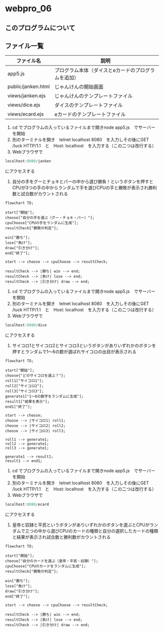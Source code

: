 # webpro_06
## このプログラムについて
## ファイル一覧
ファイル名 |説明
-|-
app5.js | プログラム本体（ダイスとeカードのプログラムを追加）
public/janken.html | じゃんけんの開始画面
views/janken.ejs | じゃんけんのテンプレートファイル
views/dice.ejs | ダイスのテンプレートファイル
views/ecard.ejs | eカードのテンプレートファイル

1. cd でプログラムの入っているファイルまで開きnode app5.js　でサーバーを開始
1. 別のターミナルを開き　telnet localhost 8080　を入力しその後にGET /luck HTTP/1.1　と　Host: localhost　を入力する（この二つは改行する）
1. Webブラウザで
```javascript
localhost:8080/janken
```
にアクセスする
1. 自分の手をグーとチョキとパーの中から選び勝負！というボタンを押すとCPUが3つの手の中からランダムで手を選びCPUの手と勝敗が表示され勝利数と試合数がカウントされる

```mermaid
flowchart TD;

start["開始"];
choose["自分の手を選ぶ（グー・チョキ・パー）"];
cpuChoose["CPUの手をランダムに生成"];
resultCheck{"勝敗の判定"};

win["勝ち"];
lose["負け"];
draw["引き分け"];
end["終了"];

start --> choose --> cpuChoose --> resultCheck;

resultCheck --> |勝ち| win --> end;
resultCheck --> |負け| lose --> end;
resultCheck --> |引き分け| draw --> end;
```




1. cd でプログラムの入っているファイルまで開きnode app5.js　でサーバーを開始
1. 別のターミナルを開き　telnet localhost 8080　を入力しその後にGET /luck HTTP/1.1　と　Host: localhost　を入力する（この二つは改行する）
1. Webブラウザで
```javascript
localhost:8080/dice
```
にアクセスする
1. サイコロ1とサイコロ2とサイコロ3というボタンがありいずれかのボタンを押すとランダムで1〜6の数が選ばれサイコロの出目が表示される

```mermaid
flowchart TD;

start["開始"];
choose{"どのサイコロを選ぶ？"};
roll1["サイコロ1"];
roll2["サイコロ2"];
roll3["サイコロ3"];
generate1["1〜6の数字をランダムに生成"];
result1["結果を表示"];
end1["終了"];

start --> choose;
choose --> |サイコロ1| roll1;
choose --> |サイコロ2| roll2;
choose --> |サイコロ3| roll3;

roll1 --> generate1;
roll2 --> generate1;
roll3 --> generate1;

generate1 --> result1;
result1 --> end1;
```



1. cd でプログラムの入っているファイルまで開きnode app5.js　でサーバーを開始
1. 別のターミナルを開き　telnet localhost 8080　を入力しその後にGET /luck HTTP/1.1　と　Host: localhost　を入力する（この二つは改行する）
1. Webブラウザで
```javascript
localhost:8080/ecard
```
にアクセスする
1. 皇帝と奴隷と平民というボタンがありいずれかのボタンを選ぶとCPUがランダムで三つの中から選びCPUのカードの種類と自分の選択したカードの種類と結果が表示され試合数と勝利数がカウントされる

```mermaid
flowchart TD;

start["開始"];
choose["自分のカードを選ぶ（皇帝・平民・奴隷）"];
cpuChoose["CPUのカードをランダムに生成"];
resultCheck{"勝敗の判定"};

win["勝ち"];
lose["負け"];
draw["引き分け"];
end["終了"];

start --> choose --> cpuChoose --> resultCheck;

resultCheck --> |勝ち| win --> end;
resultCheck --> |負け| lose --> end;
resultCheck --> |引き分け| draw --> end;
```




